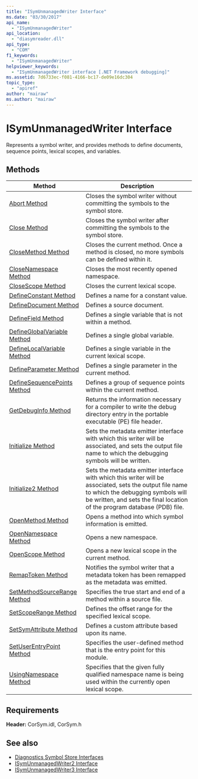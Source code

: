 ```yaml
---
title: "ISymUnmanagedWriter Interface"
ms.date: "03/30/2017"
api_name: 
  - "ISymUnmanagedWriter"
api_location: 
  - "diasymreader.dll"
api_type: 
  - "COM"
f1_keywords: 
  - "ISymUnmanagedWriter"
helpviewer_keywords: 
  - "ISymUnmanagedWriter interface [.NET Framework debugging]"
ms.assetid: 7d6733ec-f081-4166-bc17-de09e16dc304
topic_type: 
  - "apiref"
author: "mairaw"
ms.author: "mairaw"
---
```

# ISymUnmanagedWriter Interface
Represents a symbol writer, and provides methods to define documents, sequence points, lexical scopes, and variables.  
  
## Methods  
  
|Method|Description|  
|------------|-----------------|  
|[Abort Method](../../../../docs/framework/unmanaged-api/diagnostics/isymunmanagedwriter-abort-method.md)|Closes the symbol writer without committing the symbols to the symbol store.|  
|[Close Method](../../../../docs/framework/unmanaged-api/diagnostics/isymunmanagedwriter-close-method.md)|Closes the symbol writer after committing the symbols to the symbol store.|  
|[CloseMethod Method](../../../../docs/framework/unmanaged-api/diagnostics/isymunmanagedwriter-closemethod-method.md)|Closes the current method. Once a method is closed, no more symbols can be defined within it.|  
|[CloseNamespace Method](../../../../docs/framework/unmanaged-api/diagnostics/isymunmanagedwriter-closenamespace-method.md)|Closes the most recently opened namespace.|  
|[CloseScope Method](../../../../docs/framework/unmanaged-api/diagnostics/isymunmanagedwriter-closescope-method.md)|Closes the current lexical scope.|  
|[DefineConstant Method](../../../../docs/framework/unmanaged-api/diagnostics/isymunmanagedwriter-defineconstant-method.md)|Defines a name for a constant value.|  
|[DefineDocument Method](../../../../docs/framework/unmanaged-api/diagnostics/isymunmanagedwriter-definedocument-method.md)|Defines a source document.|  
|[DefineField Method](../../../../docs/framework/unmanaged-api/diagnostics/isymunmanagedwriter-definefield-method.md)|Defines a single variable that is not within a method.|  
|[DefineGlobalVariable Method](../../../../docs/framework/unmanaged-api/diagnostics/isymunmanagedwriter-defineglobalvariable-method.md)|Defines a single global variable.|  
|[DefineLocalVariable Method](../../../../docs/framework/unmanaged-api/diagnostics/isymunmanagedwriter-definelocalvariable-method.md)|Defines a single variable in the current lexical scope.|  
|[DefineParameter Method](../../../../docs/framework/unmanaged-api/diagnostics/isymunmanagedwriter-defineparameter-method.md)|Defines a single parameter in the current method.|  
|[DefineSequencePoints Method](../../../../docs/framework/unmanaged-api/diagnostics/isymunmanagedwriter-definesequencepoints-method.md)|Defines a group of sequence points within the current method.|  
|[GetDebugInfo Method](../../../../docs/framework/unmanaged-api/diagnostics/isymunmanagedwriter-getdebuginfo-method.md)|Returns the information necessary for a compiler to write the debug directory entry in the portable executable (PE) file header.|  
|[Initialize Method](../../../../docs/framework/unmanaged-api/diagnostics/isymunmanagedwriter-initialize-method.md)|Sets the metadata emitter interface with which this writer will be associated, and sets the output file name to which the debugging symbols will be written.|  
|[Initialize2 Method](../../../../docs/framework/unmanaged-api/diagnostics/isymunmanagedwriter-initialize2-method.md)|Sets the metadata emitter interface with which this writer will be associated, sets the output file name to which the debugging symbols will be written, and sets the final location of the program database (PDB) file.|  
|[OpenMethod Method](../../../../docs/framework/unmanaged-api/diagnostics/isymunmanagedwriter-openmethod-method.md)|Opens a method into which symbol information is emitted.|  
|[OpenNamespace Method](../../../../docs/framework/unmanaged-api/diagnostics/isymunmanagedwriter-opennamespace-method.md)|Opens a new namespace.|  
|[OpenScope Method](../../../../docs/framework/unmanaged-api/diagnostics/isymunmanagedwriter-openscope-method.md)|Opens a new lexical scope in the current method.|  
|[RemapToken Method](../../../../docs/framework/unmanaged-api/diagnostics/isymunmanagedwriter-remaptoken-method.md)|Notifies the symbol writer that a metadata token has been remapped as the metadata was emitted.|  
|[SetMethodSourceRange Method](../../../../docs/framework/unmanaged-api/diagnostics/isymunmanagedwriter-setmethodsourcerange-method.md)|Specifies the true start and end of a method within a source file.|  
|[SetScopeRange Method](../../../../docs/framework/unmanaged-api/diagnostics/isymunmanagedwriter-setscoperange-method.md)|Defines the offset range for the specified lexical scope.|  
|[SetSymAttribute Method](../../../../docs/framework/unmanaged-api/diagnostics/isymunmanagedwriter-setsymattribute-method.md)|Defines a custom attribute based upon its name.|  
|[SetUserEntryPoint Method](../../../../docs/framework/unmanaged-api/diagnostics/isymunmanagedwriter-setuserentrypoint-method.md)|Specifies the user-defined method that is the entry point for this module.|  
|[UsingNamespace Method](../../../../docs/framework/unmanaged-api/diagnostics/isymunmanagedwriter-usingnamespace-method.md)|Specifies that the given fully qualified namespace name is being used within the currently open lexical scope.|  
  
## Requirements  
 **Header:** CorSym.idl, CorSym.h  
  
## See also
- [Diagnostics Symbol Store Interfaces](../../../../docs/framework/unmanaged-api/diagnostics/diagnostics-symbol-store-interfaces.md)
- [ISymUnmanagedWriter2 Interface](../../../../docs/framework/unmanaged-api/diagnostics/isymunmanagedwriter2-interface.md)
- [ISymUnmanagedWriter3 Interface](../../../../docs/framework/unmanaged-api/diagnostics/isymunmanagedwriter3-interface.md)
